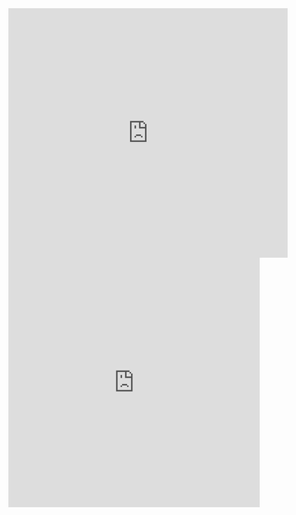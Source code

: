 <iframe width="560" height="500" src="https://www.youtube.com/embed/QQucPUfXUQQ" frameborder="0" allow="autoplay; encrypted-media" allowfullscreen></iframe>

<iframe height="500"  width="100%" src='http://player.youku.com/embed/XMzQzOTkzNjI4OA==' frameborder=0 'allowfullscreen'></iframe>